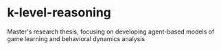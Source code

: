 # k-level-reasoning
Master's research thesis, focusing on developing agent-based models of game learning and behavioral dynamics analysis
